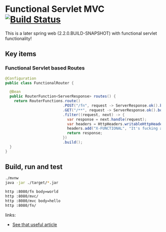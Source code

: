 # Functional Servlet MVC [![Build Status](https://travis-ci.org/daggerok/spring-boot-functional-servlet-example.svg?branch=master)](https://travis-ci.org/daggerok/spring-boot-functional-servlet-example)
This is a later spring web (2.2.0.BUILD-SNAPSHOT) with functional servlet functionality!

## Key items

### Functional Servlet based Routes

```java
@Configuration
public class FunctionalRouter {

  @Bean
  public RouterFunction<ServerResponse> routes() {
    return RouterFunctions.route()
                          .POST("/fn", request -> ServerResponse.ok().body("Functional hello!"))
                          .GET("/**", request -> ServerResponse.ok().body("_self: " + request.path()))
                          .filter((request, next) -> {
                            var response = next.handle(request);
                            var headers = HttpHeaders.writableHttpHeaders(response.headers());
                            headers.add("X-FUNCTIONAL", "It's fucking awesome!");
                            return response;
                          })
                          .build();
  }
}
```

## Build, run and test

```bash
./mvnw
java -jar ./target/*.jar

http :8080/fn body=world
http :8080/mvc/
http :8080/mvc body=hello
http :8080/fn/
```

links:

* [See that useful article](https://medium.com/@kasunpdh/using-the-maven-assembly-plugin-to-build-a-zip-distribution-5cbca2a3b052)
